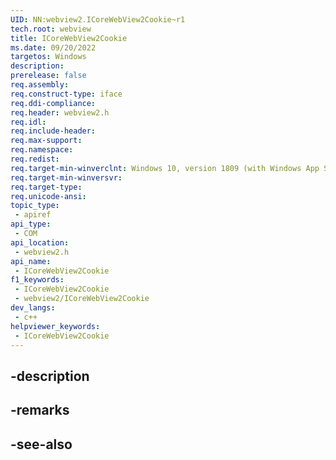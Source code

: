 ```yaml
---
UID: NN:webview2.ICoreWebView2Cookie~r1
tech.root: webview
title: ICoreWebView2Cookie
ms.date: 09/20/2022
targetos: Windows
description: 
prerelease: false
req.assembly: 
req.construct-type: iface
req.ddi-compliance: 
req.header: webview2.h
req.idl: 
req.include-header: 
req.max-support: 
req.namespace: 
req.redist: 
req.target-min-winverclnt: Windows 10, version 1809 (with Windows App SDK 1.1 or later)
req.target-min-winversvr: 
req.target-type: 
req.unicode-ansi: 
topic_type:
 - apiref
api_type:
 - COM
api_location:
 - webview2.h
api_name:
 - ICoreWebView2Cookie
f1_keywords:
 - ICoreWebView2Cookie
 - webview2/ICoreWebView2Cookie
dev_langs:
 - c++
helpviewer_keywords:
 - ICoreWebView2Cookie
---
```


## -description

## -remarks

## -see-also

